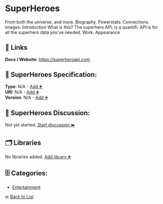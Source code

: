 # SuperHeroes

From both the universe, and more. Biography. Powerstats. Connections. Images. Introduction What is this? The superhero API, is a quantifi. API is for all the superhero data you've needed. Work. Appearance

##  🔗 Links
**Docs / Website**: https://superheroapi.com

## 🧬 SuperHeroes Specification:
**Type**: N/A - [Add ➕](https://github.com/apis-list/apis-list/edit/main/apis.yaml#L18551)  
**URI**: N/A - [Add ➕](https://github.com/apis-list/apis-list/edit/main/apis.yaml#L18551)  
**Version**: N/A - [Add ➕](https://github.com/apis-list/apis-list/edit/main/apis.yaml#L18551)

## 💬 SuperHeroes Discussion:
Not yet started. [Start discussion ➡️](https://github.com/apis-list/apis-list/discussions/new)

## 🗂️ Libraries

No libraries added. [Add library ➕](https://github.com/apis-list/apis-list/edit/main/apis.yaml#L18551)    


## 🗄️ Categories:
- [Entertainment](https://github.com/apis-list/apis-list#entertainment-)

🔙  [Back to List](https://github.com/apis-list/apis-list)
